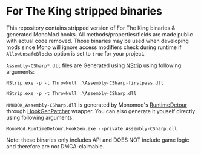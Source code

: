 # For The King stripped binaries

This repository contains stripped version of For The King binaries & generated MonoMod hooks. All methods/properties/fields are made public with actual code removed. Those binaries may be used when developing mods since Mono will ignore access modifiers check during runtime if `AllowUnsafeBlocks` option is set to `true` for your project.

`Assembly-CSharp*.dll` files are Generated using [NStrip](https://github.com/BepInEx/NStrip) using following arguments:

`NStrip.exe -p -t ThrowNull .\Assembly-CSharp-firstpass.dll`

`NStrip.exe -p -t ThrowNull .\Assembly-CSharp.dll`

`MMHOOK_Assembly-CSharp.dll` is generated by Monomod's [RuntimeDetour](https://github.com/MonoMod/MonoMod/blob/master/README-RuntimeDetour.md) through [HookGenPatcher](https://github.com/harbingerofme/Bepinex.Monomod.HookGenPatcher) wrapper. You can also generate it youself directly using following arguments:

`MonoMod.RuntimeDetour.HookGen.exe --private Assembly-CSharp.dll`

Note: these binaries only includes API and DOES NOT include game logic and therefore are not DMCA-claimable.